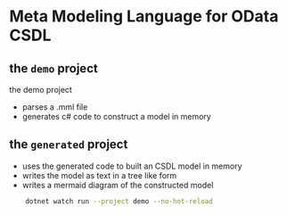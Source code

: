 
# Meta Modeling Language for OData CSDL 



## the `demo` project

the demo project
- parses a .mml file
- generates c# code to construct a model in memory

## the `generated` project
- uses the generated code to built an CSDL model in memory
- writes the model as text in a tree like form
- writes a mermaid diagram of the constructed model

```sh
    dotnet watch run --project demo --no-hot-reload
```